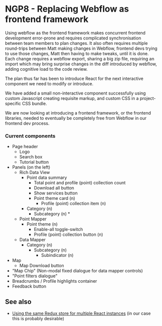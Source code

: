 # NGP8 - Replacing Webflow as frontend framework

Using webflow as the frontend framework makes concurrent frontend development error-prone and requires complicated synchronisation between team members to plan changes. It also often requires multiple round-trips between Matt making changes in Webflow, frontend devs trying to use those changes, Matt then having to make tweaks, until it is done. Each change requires a webflow export, sharing a big zip file, requiring an import which may bring surprise changes in the diff introduced by webflow, adding cognitive load to the code review.

The plan thus far has been to introduce React for the next interactive component we need to modify or introduce.

We have added a small non-interactive component successfully using custom Javascript creating requisite markup, and custom CSS in a project-specific CSS bundle.

We are now looking at introducing a frontend framework, or the frontend libraries, needed to eventually be completely free from Webflow in our frontend dev process.

### Current components

* Page header
  * Logo
  * Search box
  * Tutorial button
* Panels (on the left)
  * Rich Data View
    * Point data summary
      * Total point and profile (point) collection count
      * Download all button
      * Show services button
      * Point theme card (n)
        * Profile (point) collection item (n)
    * Category (n)
      * Subcategory (n)
        *
  * Point Mapper
    * Point theme (n)
      * Enable-all toggle-switch
      * Profile (point) collection button (n)
  * Data Mapper
    * Category (n)
      * Subcategory (n)
        * Subindicator (n)
* Map
  * Map Download button
* "Map Chip" (Non-modal fixed dialogue for data mapper controls)
* "Point filters dialogue"
* Breadcrumbs / Profile highlights container
* Feedback button

## See also

* [Using the same Redux store for multiple React instances](https://stackoverflow.com/questions/59743168/multiple-instances-of-react-application-on-the-same-page) (in our case this is probably desirable)

